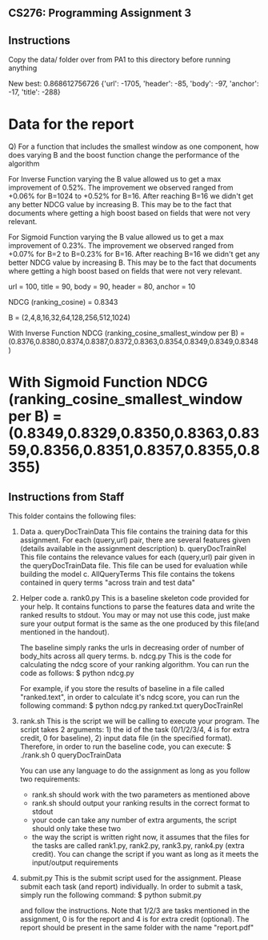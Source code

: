 ## CS276: Programming Assignment 3

## Instructions
Copy the data/ folder over from PA1 to this directory before running anything

New best: 0.868612756726 {'url': -1705, 'header': -85, 'body': -97, 'anchor': -17, 'title': -288}



Data for the report 
==================================
Q) For a function that includes the smallest window as one component, how does varying B and the boost function change the performance of the algorithm

For Inverse Function varying the B value allowed us to get a max improvement of 0.52%. The improvement we observed ranged from +0.06% for B=1024 to +0.52%
for B=16. After reaching B=16 we didn't get any better NDCG value by increasing B. This may be to the fact that documents where getting a high boost based on fields that were not
very relevant.

For Sigmoid Function varying the B value allowed us to get a max improvement of 0.23%. The improvement we observed ranged from +0.07% for B=2 to B=0.23% for B=16. After reaching B=16 we didn't get any better NDCG value by increasing B. This may be to the fact that documents where getting a high boost based on fields that were not
very relevant.

url    = 100,
title  = 90,
body   = 90,
header = 80,
anchor = 10

NDCG (ranking_cosine) = 0.8343


B = (2,4,8,16,32,64,128,256,512,1024)

With Inverse Function
NDCG (ranking_cosine_smallest_window per B) = (0.8376,0.8380,0.8374,0.8387,0.8372,0.8363,0.8354,0.8349,0.8349,0.8348)

With Sigmoid Function
NDCG (ranking_cosine_smallest_window per B) = (0.8349,0.8329,0.8350,0.8363,0.8359,0.8356,0.8351,0.8357,0.8355,0.8355)
==================================


## Instructions from Staff
This folder contains the following files:

1. Data
  a. queryDocTrainData
     This file contains the training data for this assignment. For each (query,url) pair, there are several features given (details available in the assignment description)
  b. queryDocTrainRel
     This file contains the relevance values for each (query,url) pair given in the queryDocTrainData file. This file can be used for evaluation while building the model
  c. AllQueryTerms
     This file contains the tokens contained in query terms "across train and test data"

2. Helper code 
  a. rank0.py
     This is a baseline skeleton code provided for your help. It contains functions to parse the features data and write the ranked results to stdout. You may or may not use this code, just make sure your output format is the same as the one produced by this file(and mentioned in the handout). 

     The baseline simply ranks the urls in decreasing order of number of body_hits across all query terms.
  b. ndcg.py
     This is the code for calculating the ndcg score of your ranking algorithm. You can run the code as follows:
       $ python ndcg.py <your ranked file> <file with relevance values>

     For example, if you store the results of baseline in a file called "ranked.text", in order to calculate it's ndcg score, you can run the following command:
       $ python ndcg.py ranked.txt queryDocTrainRel

3. rank.sh
   This is the script we will be calling to execute your program. The script takes 2 arguments: 1) the id of the task (0/1/2/3/4, 4 is for extra credit, 0 for baseline), 2) input data file (in the specified format). Therefore, in order to run the baseline code, you can execute:
       $ ./rank.sh 0 queryDocTrainData

   You can use any language to do the assignment as long as you follow two requirements:
     - rank.sh should work with the two parameters as mentioned above
     - rank.sh should output your ranking results in the correct format to stdout
     - your code can take any number of extra arguments, the script should only take these two
     - the way the script is written right now, it assumes that the files for the tasks are called rank1.py, rank2.py, rank3.py, rank4.py (extra credit). You can change the script if you want as long as it meets the input/output requirements

4. submit.py
   This is the submit script used for the assignment. Please submit each task (and report) individually. In order to submit a task, simply run the following command:
       $ python submit.py

   and follow the instructions. Note that 1/2/3 are tasks mentioned in the assignment, 0 is for the report and 4 is for extra credit (optional). The report should be present in the same folder with the name "report.pdf"
